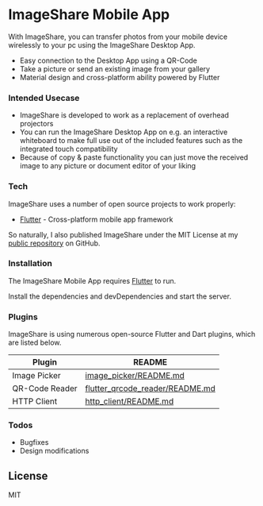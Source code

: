 # ImageShare Mobile App

With ImageShare, you can transfer photos from your mobile device wirelessly to your pc using the ImageShare Desktop App.

  - Easy connection to the Desktop App using a QR-Code
  - Take a picture or send an existing image from your gallery
  - Material design and cross-platform ability powered by Flutter

### Intended Usecase

  - ImageShare is developed to work as a replacement of overhead projectors
  - You can run the ImageShare Desktop App on e.g. an interactive whiteboard to make full use out of the included features such as the integrated touch compatibility
  - Because of copy & paste functionality you can just move the received image to any picture or document editor of your liking

### Tech

ImageShare uses a number of open source projects to work properly:

* [Flutter](https://github.com/flutter/flutter) - Cross-platform mobile app framework

So naturally, I also published ImageShare under the MIT License at my [public repository](https://github.com/lagmoellertim/ImageShare-App)
 on GitHub.

### Installation

The ImageShare Mobile App requires [Flutter](https://flutter.io/) to run.

Install the dependencies and devDependencies and start the server.


### Plugins

ImageShare is using numerous open-source Flutter and Dart plugins, which are listed below.

| Plugin | README |
| ------ | ------ |
| Image Picker | [image_picker/README.md](https://github.com/flutter/plugins/blob/master/packages/image_picker/README.md) |
| QR-Code Reader | [flutter_qrcode_reader/README.md](https://github.com/villela/flutter_qrcode_reader/blob/master/README.md) |
| HTTP Client | [http_client/README.md](https://github.com/isoos/http_client/blob/master/README.md) |

### Todos

 - Bugfixes
 - Design modifications

License
----

MIT